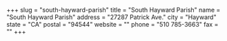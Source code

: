 +++
slug = "south-hayward-parish"
title = "South Hayward Parish"
name = "South Hayward Parish"
address = "27287 Patrick Ave."
city = "Hayward"
state = "CA"
postal = "94544"
website = ""
phone = "510 785-3663"
fax = ""
+++
